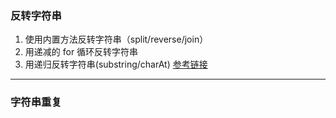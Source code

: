### 反转字符串
1. 使用内置方法反转字符串（split/reverse/join）
2. 用递减的 for 循环反转字符串
3. 用递归反转字符串(substring/charAt)
[参考链接](https://chinese.freecodecamp.org/news/how-to-reverse-a-string-in-javascript-in-3-different-ways/)

* * * 
### 字符串重复
